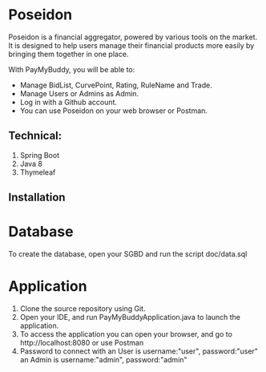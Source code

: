 # Poseidon

Poseidon is a financial aggregator, powered by various tools on the market. 
It is designed to help users manage their financial products more easily by bringing them together in one place.

With PayMyBuddy, you will be able to:
- Manage BidList, CurvePoint, Rating, RuleName and Trade.
- Manage Users or Admins as Admin.
- Log in with a Github account.
- You can use Poseidon on your web browser or Postman.

## Technical:

1. Spring Boot
2. Java 8
3. Thymeleaf

## Installation

# Database

To create the database, open your SGBD and run the script doc/data.sql

# Application

1. Clone the source repository using Git.
2. Open your IDE, and run PayMyBuddyApplication.java to launch the application.
3. To access the application you can open your browser, and go to http://localhost:8080 or use Postman
4. Password to connect with an User is username:"user", password:"user"
			    an Admin is username:"admin", password:"admin"